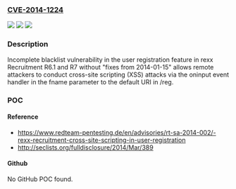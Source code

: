 ### [CVE-2014-1224](https://cve.mitre.org/cgi-bin/cvename.cgi?name=CVE-2014-1224)
![](https://img.shields.io/static/v1?label=Product&message=n%2Fa&color=blue)
![](https://img.shields.io/static/v1?label=Version&message=n%2Fa&color=blue)
![](https://img.shields.io/static/v1?label=Vulnerability&message=n%2Fa&color=brighgreen)

### Description

Incomplete blacklist vulnerability in the user registration feature in rexx Recruitment R6.1 and R7 without "fixes from 2014-01-15" allows remote attackers to conduct cross-site scripting (XSS) attacks via the oninput event handler in the fname parameter to the default URI in /reg.

### POC

#### Reference
- https://www.redteam-pentesting.de/en/advisories/rt-sa-2014-002/-rexx-recruitment-cross-site-scripting-in-user-registration
- http://seclists.org/fulldisclosure/2014/Mar/389

#### Github
No GitHub POC found.

